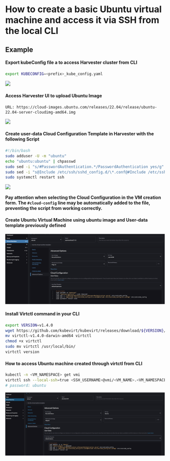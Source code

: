 # How to create a basic Ubuntu virtual machine and access it via SSH from the local CLI

## Example

#### Export kubeConfig file a to access Harvester cluster from CLI

```bash
export KUBECONFIG=<prefix>_kube_config.yaml
```
![](../images/VM_SETUP_AND_SSH_LOGIN_1.png)

#### Access Harvester UI to upload Ubuntu Image

```console
URL: https://cloud-images.ubuntu.com/releases/22.04/release/ubuntu-22.04-server-cloudimg-amd64.img
```
![](../images/VM_SETUP_AND_SSH_LOGIN_2.png)

#### Create user-data Cloud Configuration Template in Harvester with the following Script

```bash
#!/bin/bash
sudo adduser -U -m "ubuntu"
echo "ubuntu:ubuntu" | chpasswd
sudo sed -i "s/#PasswordAuthentication.*/PasswordAuthentication yes/g" /etc/ssh/sshd_config
sudo sed -i "s@Include /etc/ssh/sshd_config.d/\*.conf@#Include /etc/ssh/sshd_config.d/*.conf@g" /etc/ssh/sshd_config
sudo systemctl restart ssh
```
![](../images/VM_SETUP_AND_SSH_LOGIN_3.png)

**Pay attention when selecting the Cloud Configuration in the VM creation form. The `#cloud-config` line may be automatically added to the file, preventing the script from working correctly.**

#### Create Ubuntu Virtual Machine using ubuntu image and User-data template previously defined

![](../images/VM_SETUP_AND_SSH_LOGIN_4.png)

#### Install Virtctl command in your CLI

```bash
export VERSION=v1.4.0
wget https://github.com/kubevirt/kubevirt/releases/download/${VERSION}/virtctl-${VERSION}-darwin-amd64
mv virtctl-v1.4.0-darwin-amd64 virtctl
chmod +x virtctl
sudo mv virtctl /usr/local/bin/
virtctl version
```

#### How to access Ubuntu machine created through virtctl from CLI 

```bash
kubectl -n <VM_NAMESPACE> get vmi
virtctl ssh --local-ssh=true <SSH_USERNAME>@vmi/<VM_NAME>.<VM_NAMESPACE>
# password: ubuntu
```

![](../images/VM_SETUP_AND_SSH_LOGIN_5.png)
